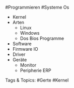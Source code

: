  #Programmieren #Systeme Os
  - Kernel
  - Arten
    - Linux 
    - Windows
    - Dos
 Bios
 Programme
  - Software
  - Firmware
 IO
  - Driver
  - Geräte
    - Monitor
    - Peripherie 
 ERP

   Tags & Topics:
   #Gerte
   #Kernel